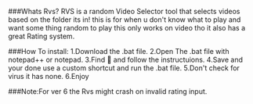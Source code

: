 ###Whats Rvs?
RVS is a random Video Selector tool that selects videos based on the folder its in!
this is for when u don't know what to play and want some thing random to play this only works on video tho it also has a great Rating system.



###How To install:
1.Download the .bat file.
2.Open The .bat file with notepad++ or notepad.
3.Find 🔽 and follow the instructuions.
4.Save and your done use a custom shortcut and run the .bat file.
5.Don't check for virus it has none.
6.Enjoy


###Note:For ver 6 the Rvs might crash on invalid rating input.
